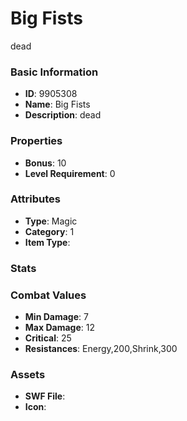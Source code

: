 # Big Fists

dead

### Basic Information

- **ID**: 9905308
- **Name**: Big Fists
- **Description**: dead

### Properties

- **Bonus**: 10
- **Level Requirement**: 0

### Attributes

- **Type**: Magic
- **Category**: 1
- **Item Type**: 

### Stats


### Combat Values

- **Min Damage**: 7
- **Max Damage**: 12
- **Critical**: 25
- **Resistances**: Energy,200,Shrink,300

### Assets

- **SWF File**: 
- **Icon**: 

